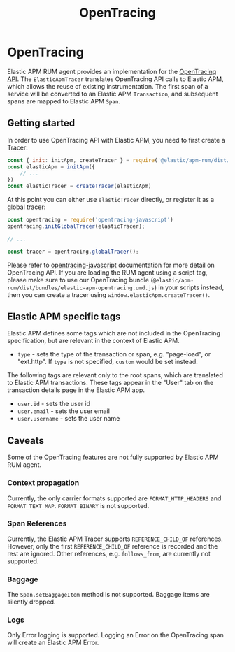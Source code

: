 ﻿---
title: OpenTracing
description: Elastic APM RUM agent provides an implementation for the OpenTracing API. The ElasticApmTracer translates OpenTracing API calls to Elastic APM, which...
url: https://docs-v3-preview.elastic.dev/reference/opentracing
products:
  - APM
  - APM Agent
  - Elastic Observability
---

# OpenTracing

Elastic APM RUM agent provides an implementation for the [OpenTracing API](https://opentracing.io/). The `ElasticApmTracer` translates OpenTracing API calls to Elastic APM, which allows the reuse of existing instrumentation.
The first span of a service will be converted to an Elastic APM `Transaction`, and subsequent spans are mapped to Elastic APM `Span`.

## Getting started

In order to use OpenTracing API with Elastic APM, you need to first create a Tracer:
```js
const { init: initApm, createTracer } = require('@elastic/apm-rum/dist/bundles/elastic-apm-opentracing.umd.js')
const elasticApm = initApm({
    // ...
})
const elasticTracer = createTracer(elasticApm)
```

At this point you can either use `elasticTracer` directly, or register it as a global tracer:
```js
const opentracing = require('opentracing-javascript')
opentracing.initGlobalTracer(elasticTracer);

// ...

const tracer = opentracing.globalTracer();
```

Please refer to [opentracing-javascript](https://github.com/opentracing/opentracing-javascript/) documentation for more detail on OpenTracing API.
<note>
  If you are loading the RUM agent using a script tag, please make sure to use our OpenTracing bundle (`@elastic/apm-rum/dist/bundles/elastic-apm-opentracing.umd.js`) in your scripts instead, then you can create a tracer using `window.elasticApm.createTracer()`.
</note>


## Elastic APM specific tags

Elastic APM defines some tags which are not included in the OpenTracing specification, but are relevant in the context of Elastic APM.
- `type` - sets the type of the transaction or span, e.g. "page-load", or "ext.http". If `type` is not specified, `custom` would be set instead.

The following tags are relevant only to the root spans, which are translated to Elastic APM transactions. These tags appear in the "User" tab on the transaction details page in the Elastic APM app.
- `user.id` - sets the user id
- `user.email` - sets the user email
- `user.username` - sets the user name


## Caveats

Some of the OpenTracing features are not fully supported by Elastic APM RUM agent.

### Context propagation

Currently, the only carrier formats supported are `FORMAT_HTTP_HEADERS` and `FORMAT_TEXT_MAP`. `FORMAT_BINARY` is not supported.

### Span References

Currently, the Elastic APM Tracer supports `REFERENCE_CHILD_OF` references. However, only the first `REFERENCE_CHILD_OF` reference is recorded and the rest are ignored. Other references, e.g. `follows_from`, are currently not supported.

### Baggage

The `Span.setBaggageItem` method is not supported. Baggage items are silently dropped.

### Logs

Only Error logging is supported. Logging an Error on the OpenTracing span will create an Elastic APM Error.